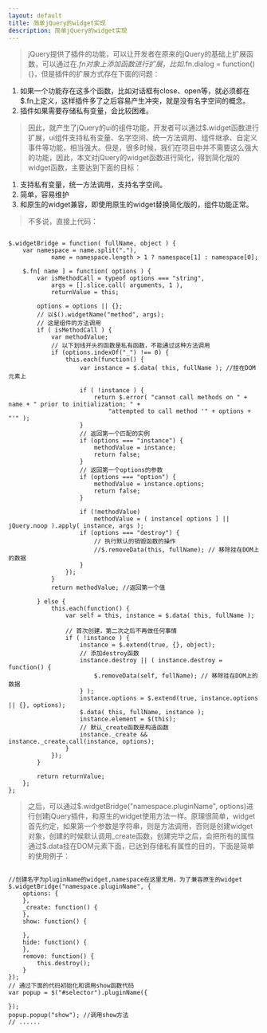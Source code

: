 ```yaml
---
layout: default
title: 简单jQuery的widget实现
description: 简单jQuery的widget实现
---
```

> jQuery提供了插件的功能，可以让开发者在原来的jQuery的基础上扩展函数，可以通过在$.fn对象上添加函数进行扩展，比如$.fn.dialog = function() {}，但是插件的扩展方式存在下面的问题：
1. 如果一个功能存在这多个函数，比如对话框有close、open等，就必须都在$.fn上定义，这样插件多了之后容易产生冲突，就是没有名字空间的概念。
2. 插件如果需要存储私有变量，会比较困难。
> 因此，就产生了jQuery的ui的组件功能，开发者可以通过$.widget函数进行扩展，ui组件支持私有变量、名字空间、统一方法调用、组件继承、自定义事件等功能，相当强大。但是，很多时候，我们在项目中并不需要这么强大的功能，因此，本文对jQuery的widget函数进行简化，得到简化版的widget函数，主要达到下面的目标：
1. 支持私有变量，统一方法调用，支持名字空间。
2. 简单，容易维护
3. 和原生的widget兼容，即使用原生的widget替换简化版的，组件功能正常。
> 不多说，直接上代码：
<pre><code>
$.widgetBridge = function( fullName, object ) {
	var namespace = name.split("."),
			name = namespace.length > 1 ? namespace[1] : namespace[0];

	$.fn[ name ] = function( options ) {
		var isMethodCall = typeof options === "string",
			args = [].slice.call( arguments, 1 ),
			returnValue = this;
		
		options = options || {};
		// 以$().widgetName("method", args);
		// 这是组件的方法调用
		if ( isMethodCall ) {
			var methodValue;
			// 以下划线开头的函数是私有函数，不能通过这种方法调用
			if (options.indexOf("_") !== 0) {
				this.each(function() {
					var	instance = $.data( this, fullName ); //挂在DOM元素上
	
					if ( !instance ) {
						return $.error( "cannot call methods on " + name + " prior to initialization; " +
							"attempted to call method '" + options + "'" );
					}
					// 返回第一个匹配的实例
					if (options === "instance") {
						methodValue = instance;
						return false;
					}
					// 返回第一个options的参数
					if (options === "option") {
						methodValue = instance.options;
						return false;
					}
	
					if (!methodValue)
						methodValue = ( instance[ options ] || jQuery.noop ).apply( instance, args );
					if (options === "destroy") {
						// 执行默认的销毁函数的操作
						//$.removeData(this, fullName); // 移除挂在DOM上的数据
					}
				});
			}
			return methodValue; //返回第一个值
	
		} else {
			this.each(function() {
				var self = this, instance = $.data( this, fullName );
				
				// 首次创建，第二次之后不再做任何事情
				if ( !instance ) {
					instance = $.extend(true, {}, object);
					// 添加destroy函数
					instance.destroy || ( instance.destroy = function() {
						$.removeData(self, fullName); // 移除挂在DOM上的数据
					} );
					instance.options = $.extend(true, instance.options || {}, options);
					$.data( this, fullName, instance );
					instance.element = $(this);
					// 默认_create函数是构造函数
					instance._create && instance._create.call(instance, options);
				}
			});
		}
	
		return returnValue;
	};
};
</code></pre>
>之后，可以通过$.widgetBridge("namespace.pluginName", options)进行创建jQuery插件，和原生的widget使用方法一样。原理很简单，widget首先约定，如果第一个参数是字符串，则是方法调用，否则是创建widget对象，创建的时候默认调用_create函数，创建完毕之后，会把所有的属性通过$.data挂在DOM元素下面，已达到存储私有属性的目的，下面是简单的使用例子：
<pre><code>
//创建名字为pluginName的widget,namespace在这里无用，为了兼容原生的widget
$.widgetBridge("namespace.pluginName", {
	options: {
	},
	_create: function() {
	},
	show: function() {
		
	},
	hide: function() {
	},
	remove: function() {
		this.destroy();
	}
});
// 通过下面的代码初始化和调用show函数代码
var popup = $("#selector").pluginName({
	
});
popup.popup("show"); //调用show方法
// ......
</code></pre>